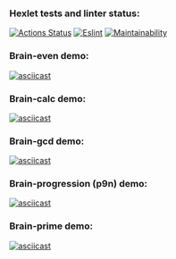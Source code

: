 ### Hexlet tests and linter status:
[![Actions Status](https://github.com/maxmelkin/frontend-project-lvl1/workflows/hexlet-check/badge.svg)](https://github.com/maxmelkin/frontend-project-lvl1/actions)
[![Eslint](https://github.com/maxmelkin/frontend-project-lvl1/actions/workflows/eslint_.yml/badge.svg)](https://github.com/maxmelkin/frontend-project-lvl1/actions/workflows/eslint_.yml)
[![Maintainability](https://api.codeclimate.com/v1/badges/dff1a3c13c223c7a4172/maintainability)](https://codeclimate.com/github/maxmelkin/frontend-project-lvl1/maintainability)

### Brain-even demo:
[![asciicast](https://asciinema.org/a/1xeBbzyIcBkqT8OSXIQCH8Kte.svg)](https://asciinema.org/a/1xeBbzyIcBkqT8OSXIQCH8Kte)

### Brain-calc demo:
[![asciicast](https://asciinema.org/a/PXFO6WK46BNg7n9xAUeBdDUeM.svg)](https://asciinema.org/a/PXFO6WK46BNg7n9xAUeBdDUeM)

### Brain-gcd demo:
[![asciicast](https://asciinema.org/a/ecdoHwJ1QbPE5G0Qw4g2yDAVF.svg)](https://asciinema.org/a/ecdoHwJ1QbPE5G0Qw4g2yDAVF)

### Brain-progression (p9n) demo:
[![asciicast](https://asciinema.org/a/4SiCmB9UjJdl0SnVX6eh15vpv.svg)](https://asciinema.org/a/4SiCmB9UjJdl0SnVX6eh15vpv)

### Brain-prime demo:
[![asciicast](https://asciinema.org/a/zObrBXvN9yWCmT3yvcgpNRGw0.svg)](https://asciinema.org/a/zObrBXvN9yWCmT3yvcgpNRGw0)